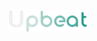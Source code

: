 <p align="center">
  <a href="https://github.com/Nut3llaNutz/UpBeat---A-Music-Streaming-Website"><img src="https://github.com/Nut3llaNutz/UpBeat---A-Music-Streaming-Website/blob/17cf4cf16dabc51285b43bae3c422da33054bb3a/Assets/img/wlogo.png" width="25%"/>
</p>

